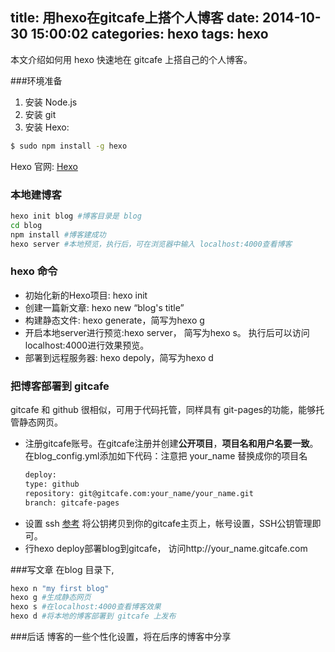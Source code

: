 title: 用hexo在gitcafe上搭个人博客
date: 2014-10-30 15:00:02
categories: hexo
tags: hexo
---
本文介绍如何用 hexo 快速地在 gitcafe 上搭自己的个人博客。

<!--more-->
###环境准备
1. 安装 Node.js
2. 安装 git
3. 安装 Hexo:
```sh
$ sudo npm install -g hexo
```
Hexo 官网: [Hexo](http://hexo.io)

### 本地建博客
```sh
hexo init blog #博客目录是 blog
cd blog
npm install #博客建成功
hexo server #本地预览，执行后，可在浏览器中输入 localhost:4000查看博客
```

### hexo 命令
+ 初始化新的Hexo项目: hexo init
+ 创建一篇新文章: hexo new “blog's title”
+ 构建静态文件: hexo generate，简写为hexo g
+ 开启本地server进行预览:hexo server， 简写为hexo s。 执行后可以访问localhost:4000进行效果预览。
+ 部署到远程服务器: hexo depoly，简写为hexo d

### 把博客部署到 gitcafe
gitcafe 和 github 很相似，可用于代码托管，同样具有 git-pages的功能，能够托管静态网页。
+ 注册gitcafe账号。在gitcafe注册并创建**公开项目**，**项目名和用户名要一致**。
  在blog\_config.yml添加如下代码：注意把 your_name 替换成你的项目名
  ```sh
  deploy:
  type: github
  repository: git@gitcafe.com:your_name/your_name.git
  branch: gitcafe-pages
  ```
+ 设置 ssh [参考](https://help.github.com/articles/generating-ssh-keys/)
将公钥拷贝到你的gitcafe主页上，帐号设置，SSH公钥管理即可。
+ 行hexo deploy部署blog到gitcafe， 访问http://your_name.gitcafe.com

###写文章
在blog 目录下,
```sh
hexo n "my first blog"
hexo g #生成静态网页
hexo s #在localhost:4000查看博客效果
hexo d #将本地的博客部署到 gitcafe 上发布
```

###后话
博客的一些个性化设置，将在后序的博客中分享
